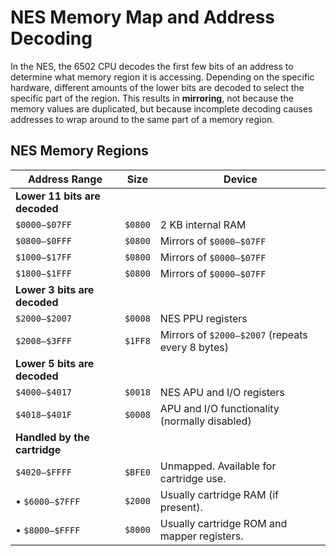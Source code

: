 # NES Memory Map and Address Decoding

In the NES, the 6502 CPU decodes the first few bits of an address to determine what memory region it is accessing. Depending on the specific hardware, different amounts of the lower bits are decoded to select the specific part of the region. This results in **mirroring**, not because the memory values are duplicated, but because incomplete decoding causes addresses to wrap around to the same part of a memory region.

## NES Memory Regions

| Address Range  | Size    | Device                                        |
|----------------|---------|-----------------------------------------------|
| **Lower 11 bits are decoded** |         |                                               |
| `$0000–$07FF`  | `$0800` | 2 KB internal RAM                             |
| `$0800–$0FFF`  | `$0800` | Mirrors of `$0000–$07FF`                      |
| `$1000–$17FF`  | `$0800` | Mirrors of `$0000–$07FF`                      |
| `$1800–$1FFF`  | `$0800` | Mirrors of `$0000–$07FF`                      |
| **Lower 3 bits are decoded** |         |                                               |
| `$2000–$2007`  | `$0008` | NES PPU registers                             |
| `$2008–$3FFF`  | `$1FF8` | Mirrors of `$2000–$2007` (repeats every 8 bytes) |
| **Lower 5 bits are decoded** |         |                                               |
| `$4000–$4017`  | `$0018` | NES APU and I/O registers                      |
| `$4018–$401F`  | `$0008` | APU and I/O functionality (normally disabled)  |
| **Handled by the cartridge** |         |                                               |
| `$4020–$FFFF`  | `$BFE0` | Unmapped. Available for cartridge use.         |
| • `$6000–$7FFF` | `$2000` | Usually cartridge RAM (if present).            |
| • `$8000–$FFFF` | `$8000` | Usually cartridge ROM and mapper registers.    |
